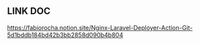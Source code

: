 ## LINK DOC

https://fabiorocha.notion.site/Nginx-Laravel-Deployer-Action-Git-5d1bddb184bd42b3bb2858d090b4b804
